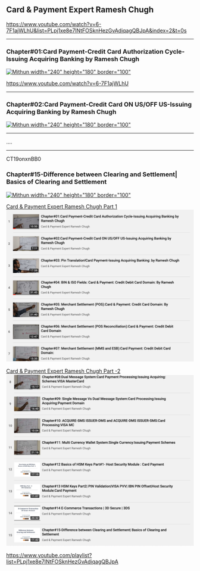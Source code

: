 
## Card & Payment Expert Ramesh Chugh

https://www.youtube.com/watch?v=6-7F1ajWLhU&list=PLpj1xe8e7lNtFOSknHezGvAdiqagQBJpA&index=2&t=0s

----



### Chapter#01:Card Payment-Credit Card Authorization Cycle-Issuing Acquiring Banking by Ramesh Chugh


[![Mithun width="240" height="180" border="100"](https://img.youtube.com/vi/6-7F1ajWLhU/0.jpg)](https://www.youtube.com/watch?v=6-7F1ajWLhU)

https://www.youtube.com/watch?v=6-7F1ajWLhU

----
### Chapter#02:Card Payment-Credit Card ON US/OFF US-Issuing Acquiring Banking by Ramesh Chugh


[![Mithun width="240" height="180" border="100"](https://img.youtube.com/vi/Y8n4G0NiXoM/0.jpg)](https://www.youtube.com/watch?v=Y8n4G0NiXoM)

----
....


-----
CT19onxnBB0

### Chapter#15-Difference between Clearing and Settlement| Basics of Clearing and Settlement


[![Mithun width="240" height="180" border="100"](https://img.youtube.com/vi/CT19onxnBB0/0.jpg)](https://www.youtube.com/watch?v=CT19onxnBB0)


[Card & Payment Expert Ramesh Chugh Part 1]()
![](https://github.com/adhulappanavar/learning_resources/raw/master/images/payments_1_RameshChugh_vid_1_to_7.png)

[Card & Payment Expert Ramesh Chugh Part -2]()
![](https://github.com/adhulappanavar/learning_resources/raw/master/images/payments_1_RameshChugh_vid_8_to_15.png)

https://www.youtube.com/playlist?list=PLpj1xe8e7lNtFOSknHezGvAdiqagQBJpA
